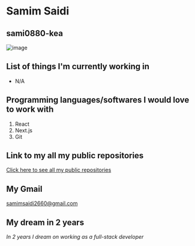 # Samim Saidi
## sami0880-kea

![image](https://user-images.githubusercontent.com/113104513/215454706-27f70ba3-5120-4660-a4f2-979e59b698e6.png)

List of things I'm currently working in
-------------
* N/A

Programming languages/softwares I would love to work with
-------------
1. React
2. Next.js
3. Git

Link to my all my public repositories
-------------
[Click here to see all my public repositories](https://github.com/sami0880-kea?tab=repositories)

My Gmail 
------------- 
samimsaidi2660@gmail.com

My dream in 2 years
-------------
*In 2 years I dream on working as a full-stack developer*
